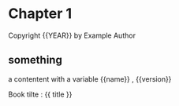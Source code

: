 # Chapter 1

Copyright {{YEAR}} by Example Author

## something

a contentent with a variable {{name}} , {{version}}

Book tilte : {{ title }}
